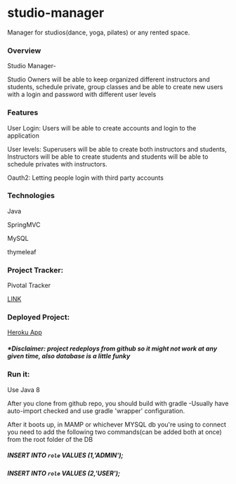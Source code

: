 # studio-manager
Manager for studios(dance, yoga, pilates) or any rented space.
### Overview
Studio Manager-

Studio Owners will be able to keep organized different instructors and students, schedule private, group classes and be
able to create new users with a login and password with different user levels

### Features
User Login: Users will be able to create accounts and login to the application

User levels: Superusers will be able to create both instructors and students, Instructors will be able to create students
and students will be able to schedule privates with instructors.

Oauth2: Letting people login with third party accounts

### Technologies
Java

SpringMVC

MySQL

thymeleaf

### Project Tracker:
Pivotal Tracker

[LINK](https://www.pivotaltracker.com/n/projects/2185453)

### Deployed Project:

[Heroku App](https://salty-crag-96322.herokuapp.com/)

##### *Disclaimer: project redeploys from github so it might not work at any given time, also database is a little funky


### Run it:
Use Java 8

After you clone from github repo, you should build with gradle -Usually have auto-import checked and use gradle 'wrapper' configuration.

After it boots up, in MAMP or whichever MYSQL db you're using to connect you need to add the following two commands(can be added both at once) from the root folder of the DB


##### INSERT INTO `role` VALUES (1,'ADMIN');
##### INSERT INTO `role` VALUES (2,'USER');
